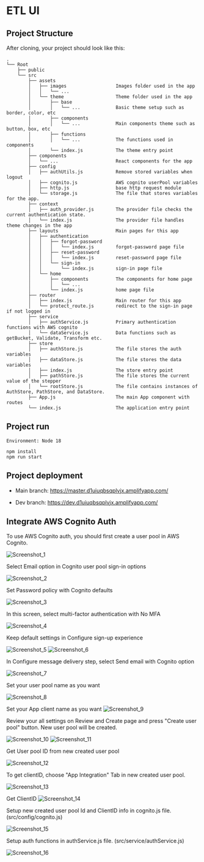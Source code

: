 # ETL UI

## Project Structure

After cloning, your project should look like this:

```
.
└── Root
    ├── public
    └── src
        ├── assets
        │   ├── images                  Images folder used in the app
        │   │   └── ...
        │   └── theme                   Theme folder used in the app
        │       ├── base
        │       │   └── ...             Basic theme setup such as border, color, etc
        │       ├── components
        │       │   └── ...             Main components theme such as button, box, etc
        │       ├── functions
        │       │   └── ...             The functions used in components
        │       └── index.js            The theme entry point
        ├── components
        │   └── ...                     React components for the app
        ├── config
        │   ├── authUtils.js            Remove stored variables when logout
        │   ├── cognito.js              AWS cognito userPool variables
        │   ├── http.js                 base http request module
        │   └── storage.js              The file that stores variables for the app.
        ├── context
        │   ├── auth_provider.js        The provider file checks the current authentication state.
        │   └── index.js                The provider file handles theme changes in the app
        ├── layouts                     Main pages for this app
        │   ├── authentication
        │   │   ├── forgot-password
        │   │   │   └── index.js        forgot-password page file
        │   │   ├── reset-password
        │   │   │   └── index.js        reset-password page file
        │   │   └── sign-in
        │   │       └── index.js        sign-in page file
        │   └── home
        │       ├── components          The components for home page
        │       │   └── ...
        │       └── index.js            home page file
        ├── router
        │   ├── index.js                Main router for this app
        │   └── protect_route.js        redirect to the sign-in page if not logged in
        ├── service
        │   ├── authService.js          Primary authentication functions with AWS cognito
        │   └── dataService.js          Data functions such as getBucket, Validate, Transform etc.
        ├── store
        │   ├── authStore.js            The file stores the auth variables
        │   ├── dataStore.js            The file stores the data variables
        │   ├── index.js                The store entry point
        │   ├── pathStore.js            The file stores the current value of the stepper
        │   └── rootStore.js            The file contains instances of AuthStore, PathStore, and DataStore.
        ├── App.js                      The main App component with routes
        └── index.js                    The application entry point
```

## Project run

```
Environment: Node 18

npm install
npm run start
```

## Project deployment

- Main branch: https://master.d1uiuqbsqplvjx.amplifyapp.com/

- Dev branch: https://dev.d1uiuqbsqplvjx.amplifyapp.com/

## Integrate AWS Cognito Auth

To use AWS Cognito auth, you should first create a user pool in AWS Cognito. 

![Screenshot_1](https://github.com/KM-DS/etl_frontend/assets/54220183/76741043-49a0-4848-b5c2-297e17ee1103)

Select Email option in Cognito user pool sign-in options

![Screenshot_2](https://github.com/KM-DS/etl_frontend/assets/54220183/6b49431c-9e2c-47da-8273-b7a0f471e3e0)

Set Password policy with Cognito defaults

![Screenshot_3](https://github.com/KM-DS/etl_frontend/assets/54220183/ce74e208-066c-42de-896b-d6014678189c)

In this screen, select multi-factor authentication with No MFA

![Screenshot_4](https://github.com/KM-DS/etl_frontend/assets/54220183/d3c2ffee-be47-48a3-8253-bdd17e69fa94)

Keep default settings in Configure sign-up experience

![Screenshot_5](https://github.com/KM-DS/etl_frontend/assets/54220183/198e9c7d-90ed-486b-9b24-ab6920ab30cb)
![Screenshot_6](https://github.com/KM-DS/etl_frontend/assets/54220183/c04533a5-3d54-4e1c-9bfb-29cad96b17be)

In Configure message delivery step, select Send email with Cognito option

![Screenshot_7](https://github.com/KM-DS/etl_frontend/assets/54220183/947f71c2-1e1f-451e-ad5c-a1f6a09a13e6)

Set your user pool name as you want

![Screenshot_8](https://github.com/KM-DS/etl_frontend/assets/54220183/4c19f97e-2ff8-407a-853d-875c9f62eb6b)

Set your App client name as you want
![Screenshot_9](https://github.com/KM-DS/etl_frontend/assets/54220183/8eb66a2b-4d19-49e2-8f83-2890c0fc99a4)

Review your all settings on Review and Create page and press "Create user pool" button. New user pool will be created.

![Screenshot_10](https://github.com/KM-DS/etl_frontend/assets/54220183/70b6ebc9-3332-4f66-8cd3-13e206c606fb)
![Screenshot_11](https://github.com/KM-DS/etl_frontend/assets/54220183/2aef3777-6887-44b1-a322-a5563b48a73e)

Get User pool ID from new created user pool

![Screenshot_12](https://github.com/KM-DS/etl_frontend/assets/54220183/f108ab83-f79c-424e-a8e7-927b1be117c7)

To get clientID, choose "App Integration" Tab in new created user pool.

![Screenshot_13](https://github.com/KM-DS/etl_frontend/assets/54220183/ef553885-78d5-4898-923c-d663c96d62ae)

Get ClientID
![Screenshot_14](https://github.com/KM-DS/etl_frontend/assets/54220183/6dbcbbb1-c843-4186-82d0-4e1e4ec692c5)

Setup new created user pool Id and ClientID info in cognito.js file.(src/config/cognito.js)

![Screenshot_15](https://github.com/KM-DS/etl_frontend/assets/54220183/118a9392-f98c-4575-afbc-731635e18bdb)

Setup auth functions in authService.js file. (src/service/authService.js)

![Screenshot_16](https://github.com/KM-DS/etl_frontend/assets/54220183/dfff98e4-fd41-46b2-b0c4-66dee2c8cebb)
